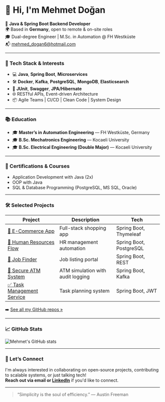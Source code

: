# 👋 Hi, I'm Mehmet Doğan

🎯 **Java & Spring Boot Backend Developer**  
🌍 Based in **Germany**, open to remote & on-site roles  
🎓 Dual-degree Engineer | M.Sc. in Automation @ FH Westküste  
📬 mehmed_dogan6@hotmail.com  

---

### 🚀 Tech Stack & Interests

- 💻 **Java**, **Spring Boot**, **Microservices**
- 🛠️ **Docker**, **Kafka**, **PostgreSQL**, **MongoDB**, **Elasticsearch**
- 🧪 **JUnit**, **Swagger**, **JPA/Hibernate**
- 🌐 RESTful APIs, Event-driven Architecture
- 📦 Agile Teams | CI/CD | Clean Code | System Design

---

### 📚 Education

- 🎓 **Master’s in Automation Engineering** — FH Westküste, Germany  
- 🎓 **B.Sc. Mechatronics Engineering** — Kocaeli University  
- 🎓 **B.Sc. Electrical Engineering (Double Major)** — Kocaeli University  

---

### 🧠 Certifications & Courses

- Application Development with Java (2x)
- OOP with Java
- SQL & Database Programming (PostgreSQL, MS SQL, Oracle)

---

### 🛠️ Selected Projects

| Project | Description | Tech |
|--------|-------------|------|
| [🛒 E-Commerce App](https://github.com/Mehmed6/e-commerce-java-spring-boot) | Full-stack shopping app | Spring Boot, Thymeleaf |
| [👥 Human Resources Flow](https://github.com/Mehmed6/Human-Resources-Flow) | HR management automation | Spring Boot, PostgreSQL |
| [💼 Job Finder](https://github.com/Mehmed6/JobFinder) | Job listing portal | Spring Boot, REST |
| [🏦 Secure ATM System](https://github.com/Mehmed6/SecureBankATM) | ATM simulation with audit logging | Spring Boot, Kafka |
| [✅ Task Management Service](https://github.com/Mehmed6/TaskManagementSystemService) | Task planning system | Spring Boot, JWT |

➡️ [See all my GitHub repos »](https://github.com/Mehmed6?tab=repositories)

---

### 📈 GitHub Stats

![Mehmet's GitHub stats](https://github-readme-stats.vercel.app/api?username=Mehmed6&show_icons=true&theme=gruvbox&hide=issues)

---

### 🤝 Let’s Connect

I'm always interested in collaborating on open-source projects, contributing to scalable systems, or just talking tech!  
**Reach out via email or [LinkedIn](https://www.linkedin.com/in/mehmet-do%C4%9Fan-183978116/)** if you'd like to connect.

---

> “Simplicity is the soul of efficiency.” — Austin Freeman
